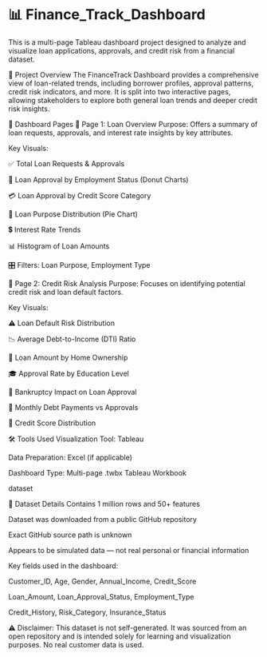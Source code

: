 # 📊 Finance_Track_Dashboard

This is a multi-page Tableau dashboard project designed to analyze and visualize loan applications, approvals, and credit risk from a financial dataset.

🚀 Project Overview
The FinanceTrack Dashboard provides a comprehensive view of loan-related trends, including borrower profiles, approval patterns, credit risk indicators, and more. It is split into two interactive pages, allowing stakeholders to explore both general loan trends and deeper credit risk insights.

📁 Dashboard Pages
📄 Page 1: Loan Overview
Purpose: Offers a summary of loan requests, approvals, and interest rate insights by key attributes.

Key Visuals:

✅ Total Loan Requests & Approvals

💼 Loan Approval by Employment Status (Donut Charts)

💳 Loan Approval by Credit Score Category

🧠 Loan Purpose Distribution (Pie Chart)

💲 Interest Rate Trends

📊 Histogram of Loan Amounts

🎛️ Filters: Loan Purpose, Employment Type

📄 Page 2: Credit Risk Analysis
Purpose: Focuses on identifying potential credit risk and loan default factors.

Key Visuals:

⚠️ Loan Default Risk Distribution

📉 Average Debt-to-Income (DTI) Ratio

🏡 Loan Amount by Home Ownership

🎓 Approval Rate by Education Level

🔁 Bankruptcy Impact on Loan Approval

💸 Monthly Debt Payments vs Approvals

🔢 Credit Score Distribution

🛠️ Tools Used
Visualization Tool: Tableau

Data Preparation: Excel (if applicable)

Dashboard Type: Multi-page .twbx Tableau Workbook

dataset

📁 Dataset Details
Contains 1 million rows and 50+ features

Dataset was downloaded from a public GitHub repository

Exact GitHub source path is unknown

Appears to be simulated data — not real personal or financial information

Key fields used in the dashboard:

Customer_ID, Age, Gender, Annual_Income, Credit_Score

Loan_Amount, Loan_Approval_Status, Employment_Type

Credit_History, Risk_Category, Insurance_Status

⚠️ Disclaimer: This dataset is not self-generated. It was sourced from an open repository and is intended solely for learning and visualization purposes. No real customer data is used.


